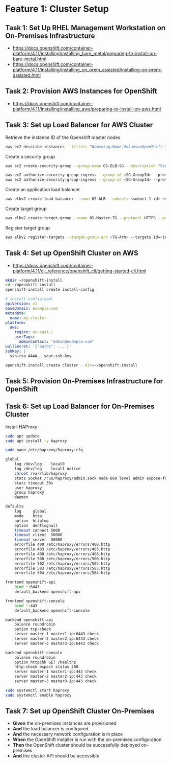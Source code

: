 # Feature 1: Cluster Setup

## Task 1: Set Up RHEL Management Workstation on On-Premises Infrastructure
- https://docs.openshift.com/container-platform/4.11/installing/installing_bare_metal/preparing-to-install-on-bare-metal.html
- https://docs.openshift.com/container-platform/4.11/installing/installing_on_prem_assisted/installing-on-prem-assisted.html

## Task 2: Provision AWS Instances for OpenShift
- https://docs.openshift.com/container-platform/4.11/installing/installing_aws/preparing-to-install-on-aws.html

## Task 3: Set up Load Balancer for AWS Cluster

Retrieve the instance ID of the Openshift master nodes
```sh
aws ec2 describe-instances --filters "Name=tag:Name,Values=<OpenShift-Instance-Tag>"
```

Create a security group
```sh
aws ec2 create-security-group --group-name OS-ELB-SG --description "Security group for OpenShift ELB"
```

```sh
aws ec2 authorize-security-group-ingress --group-id <SG-GroupId> --protocol tcp --port 80 --cidr 0.0.0.0/0
aws ec2 authorize-security-group-ingress --group-id <SG-GroupId> --protocol tcp --port 443 --cidr 0.0.0.0/0
```

Create an application load balancer
```sh
aws elbv2 create-load-balancer --name OS-ALB --subnets <subnet-1-id> <subnet-2-id> --security-groups <OpenShift-ELB-SG-GroupId> --scheme internet-facing --type application
```

Create target group
```sh
aws elbv2 create-target-group --name OS-Master-TG --protocol HTTPS --port 6443 --vpc-id <vpc-id> --health-check-protocol HTTPS --health-check-port 6443 --target-type instance
```

Register target group
```sh
aws elbv2 register-targets --target-group-arn <TG-Arn> --targets Id=<instance-id-1> Id=<instance-id-2> Id=<instance-id-3>
```

## Task 4: Set up OpenShift Cluster on AWS
- https://docs.openshift.com/container-platform/4.11/cli_reference/openshift_cli/getting-started-cli.html

```sh
mkdir ~/openshift-install
cd ~/openshift-install
openshift-install create install-config
```

```yaml
# install-config.yaml
apiVersion: v1
baseDomain: example.com
metadata:
  name: my-cluster
platform:
  aws:
    region: us-east-1
    userTags:
      adminContact: "admin@example.com"
pullSecret: '{"auths": ... }'
sshKey: |
  ssh-rsa AAAA...your-ssh-key
```

```sh
openshift-install create cluster --dir=~/openshift-install
```

## Task 5: Provision On-Premises Infrastructure for OpenShift


## Task 6: Set up Load Balancer for On-Premises Cluster

Install HAProxy
```sh
sudo apt update
sudo apt install -y haproxy
```

```sh
sudo nano /etc/haproxy/haproxy.cfg
```

```sh
global
    log /dev/log    local0
    log /dev/log    local1 notice
    chroot /var/lib/haproxy
    stats socket /run/haproxy/admin.sock mode 660 level admin expose-fd listeners
    stats timeout 30s
    user haproxy
    group haproxy
    daemon

defaults
    log     global
    mode    http
    option  httplog
    option  dontlognull
    timeout connect 5000
    timeout client  50000
    timeout server  50000
    errorfile 400 /etc/haproxy/errors/400.http
    errorfile 403 /etc/haproxy/errors/403.http
    errorfile 408 /etc/haproxy/errors/408.http
    errorfile 500 /etc/haproxy/errors/500.http
    errorfile 502 /etc/haproxy/errors/502.http
    errorfile 503 /etc/haproxy/errors/503.http
    errorfile 504 /etc/haproxy/errors/504.http

frontend openshift-api
    bind *:6443
    default_backend openshift-api

frontend openshift-console
    bind *:443
    default_backend openshift-console

backend openshift-api
    balance roundrobin
    option tcp-check
    server master-1 master1-ip:6443 check
    server master-2 master2-ip:6443 check
    server master-3 master3-ip:6443 check

backend openshift-console
    balance roundrobin
    option httpchk GET /healthz
    http-check expect status 200
    server master-1 master1-ip:443 check
    server master-2 master2-ip:443 check
    server master-3 master3-ip:443 check

```

```sh
sudo systemctl start haproxy
sudo systemctl enable haproxy
```

## Task 7: Set up OpenShift Cluster On-Premises
- **Given** the on-premises instances are provisioned
- **And** the load balancer is configured
- **And** the necessary network configuration is in place
- **When** the OpenShift installer is run with the on-premises configuration
- **Then** the OpenShift cluster should be successfully deployed on-premises
- **And** the cluster API should be accessible